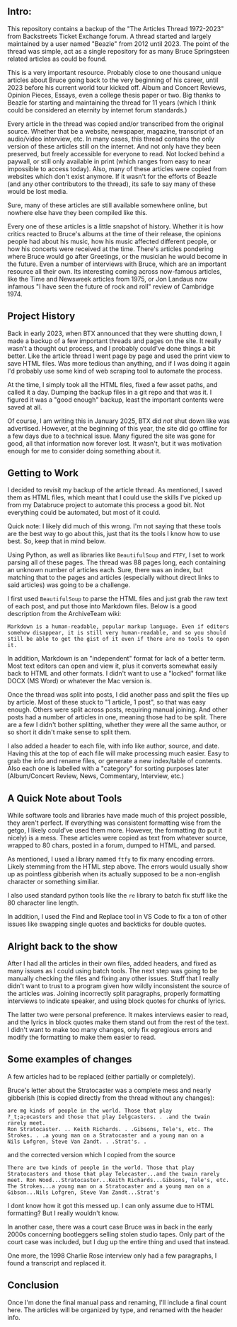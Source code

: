 ## Intro:

This repository contains a backup of the "The Articles Thread 1972-2023" from Backstreets Ticket Exchange forum. A thread started and largely maintained by a user named "Beazle" from 2012 until 2023. The point of the thread was simple, act as a single repository for as many Bruce Springsteen related articles as could be found.

This is a very important resource. Probably close to one thousand unique articles about Bruce going back to the very beginning of his career, until 2023 before his current world tour kicked off. Album and Concert Reviews, Opinion Pieces, Essays, even a college thesis paper or two. Big thanks to Beazle for starting and maintaining the thread for 11 years (which I think could be considered an eternity by internet forum standards.)

Every article in the thread was copied and/or transcribed from the original source. Whether that be a website, newspaper, magazine, transcript of an audio/video interview, etc. In many cases, this thread contains the only version of these articles still on the internet. And not only have they been preserved, but freely accessible for everyone to read. Not locked behind a paywall, or still only available in print (which ranges from easy to near impossible to access today). Also, many of these articles were copied from websites which don't exist anymore. If it wasn't for the efforts of Beazle (and any other contributors to the thread), its safe to say many of these would be lost media.

Sure, many of these articles are still available somewhere online, but nowhere else have they been compiled like this.

Every one of these articles is a little snapshot of history. Whether it is how critics reacted to Bruce's albums at the time of their release, the opinions people had about his music, how his music affected different people, or how his concerts were received at the time. There's articles pondering where Bruce would go after Greetings, or the musician he would become in the future. Even a number of interviews with Bruce, which are an important resource all their own. Its interesting coming across now-famous articles, like the Time and Newsweek articles from 1975, or Jon Landaus now infamous "I have seen the future of rock and roll" review of Cambridge 1974.

## Project History

Back in early 2023, when BTX announced that they were shutting down, I made a backup of a few important threads and pages on the site. It really wasn't a thought out process, and I probably could've done things a bit better. Like the article thread I went page by page and used the print view to save HTML files. Was more tedious than anything, and if I was doing it again I'd probably use some kind of web scraping tool to automate the process.

At the time, I simply took all the HTML files, fixed a few asset paths, and called it a day. Dumping the backup files in a git repo and that was it. I figured it was a "good enough" backup, least the important contents were saved at all.

Of course, I am writing this in January 2025, BTX did _not_ shut down like was advertised. However, at the beginning of this year, the site did go offline for a few days due to a technical issue. Many figured the site was gone for good, all that information now forever lost. It wasn't, but it was motivation enough for me to consider doing something about it.

## Getting to Work

I decided to revisit my backup of the article thread. As mentioned, I saved them as HTML files, which meant that I could use the skills I've picked up from my Databruce project to automate this process a good bit. Not everything could be automated, but most of it could.

Quick note: I likely did much of this wrong. I'm not saying that these tools are the best way to go about this, just that its the tools I know how to use best. So, keep that in mind below.

Using Python, as well as libraries like `BeautifulSoup` and `FTFY`, I set to work parsing all of these pages. The thread was 88 pages long, each containing an unknown number of articles each. Sure, there was an index, but matching that to the pages and articles (especially without direct links to said articles) was going to be a challenge.

I first used `BeautifulSoup` to parse the HTML files and just grab the raw text of each post, and put those into Markdown files. Below is a good description from the ArchiveTeam wiki:

```
Markdown is a human-readable, popular markup language. Even if editors somehow disappear, it is still very human-readable, and so you should still be able to get the gist of it even if there are no tools to open it.
```

In addition, Markdown is an "independent" format for lack of a better term. Most text editors can open and view it, plus it converts somewhat easily back to HTML and other formats. I didn't want to use a "locked" format like DOCX (MS Word) or whatever the Mac version is.

Once the thread was split into posts, I did another pass and split the files up by article. Most of these stuck to "1 article, 1 post", so that was easy enough. Others were split across posts, requiring manual joining. And other posts had a number of articles in one, meaning those had to be split. There are a few I didn't bother splitting, whether they were all the same author, or so short it didn't make sense to split them.

I also added a header to each file, with info like author, source, and date. Having this at the top of each file will make processing much easier. Easy to grab the info and rename files, or generate a new index/table of contents. Also each one is labelled with a "category" for sorting purposes later (Album/Concert Review, News, Commentary, Interview, etc.)

## A Quick Note about Tools

While software tools and libraries have made much of this project possible, they aren't perfect. If everything was consistent formatting wise from the getgo, I likely could've used them more. However, the formatting (to put it nicely) is a mess. These articles were copied as text from whatever source, wrapped to 80 chars, posted in a forum, dumped to HTML, and parsed.

As mentioned, I used a library named `ftfy` to fix many encoding errors. Likely stemming from the HTML step above. The errors would usually show up as pointless gibberish when its actually supposed to be a non-english character or something similiar.

I also used standard python tools like the `re` library to batch fix stuff like the 80 character line length.

In addition, I used the Find and Replace tool in VS Code to fix a ton of other issues like swapping single quotes and backticks for double quotes.

## Alright back to the show

After I had all the articles in their own files, added headers, and fixed as many issues as I could using batch tools. The next step was going to be manually checking the files and fixing any other issues. Stuff that I really didn't want to trust to a program given how wildly inconsistent the source of the articles was. Joining incorrectly split paragraphs, properly formatting interviews to indicate speaker, and using block quotes for chunks of lyrics.

The latter two were personal preference. It makes interviews easier to read, and the lyrics in block quotes make them stand out from the rest of the text. I didn't want to make too many changes, only fix egregious errors and modify the formatting to make them easier to read.

## Some examples of changes

A few articles had to be replaced (either partially or completely).

Bruce's letter about the Stratocaster was a complete mess and nearly gibberish (this is copied directly from the thread without any changes):

```
are mg kinds of people in the world. Those that play
?_t;a;ocasters and those that play Ielgcasters. . .and the twain rarely meet.
Ron Stratocaster. .. Keith Richards. . .Gibsons, Tele's, etc. The
Strokes. . .a young man on a Stratocaster and a young man on a
Nils Lofgren, Steve Van Zandt. . .Strat's. .
```

and the corrected version which I copied from the source

```
There are two kinds of people in the world. Those that play Stratocasters and those that play Telecaster...and the twain rarely meet. Ron Wood...Stratocaster...Keith Richards...Gibsons, Tele's, etc. The Strokes...a young man on a Stratocaster and a young man on a Gibson...Nils Lofgren, Steve Van Zandt...Strat's
```

I dont know how it got this messed up. I can only assume due to HTML formatting? But I really wouldn't know.

In another case, there was a court case Bruce was in back in the early 2000s concerning bootleggers selling stolen studio tapes. Only part of the court case was included, but I dug up the entire thing and used that instead.

One more, the 1998 Charlie Rose interview only had a few paragraphs, I found a transcript and replaced it.

## Conclusion

Once I'm done the final manual pass and renaming, I'll include a final count here. The articles will be organized by type, and renamed with the header info.

